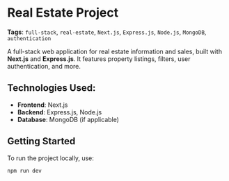 # Real Estate Project

**Tags**: `full-stack`, `real-estate`, `Next.js`, `Express.js`, `Node.js`, `MongoDB`, `authentication`

A full-stack web application for real estate information and sales, built with **Next.js** and **Express.js**. It features property listings, filters, user authentication, and more.

## Technologies Used:
- **Frontend**: Next.js
- **Backend**: Express.js, Node.js
- **Database**: MongoDB (if applicable)

## Getting Started
To run the project locally, use:

```bash
npm run dev
